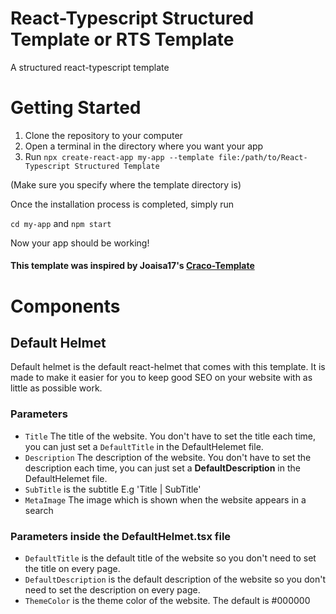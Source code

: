 # React-Typescript Structured Template or RTS Template
A structured react-typescript template

# Getting Started

1. Clone the repository to your computer
2. Open a terminal in the directory where you want your app
3. Run `npx create-react-app my-app --template file:/path/to/React-Typescript Structured Template`

(Make sure you specify where the template directory is)

Once the installation process is completed, simply run

`cd my-app`
and
`npm start`

Now your app should be working!

#### This template was inspired by **Joaisa17**'s [Craco-Template](https://github.com/joaisa17/Craco-Template)

# Components

## Default Helmet
Default helmet is the default react-helmet that comes with this template. It is made to make it easier for you to keep good SEO on your website with as little as possible work.

### Parameters
 - `Title` The title of the website. You don't have to set the title each time, you can just set a `DefaultTitle` in the DefaultHelemet file. <br />
 - `Description` The description of the website. You don't have to set the description each time, you can just set a **DefaultDescription** in the DefaultHelemet file.<br />
 - `SubTitle` is the subtitle E.g 'Title | SubTitle'<br />
 - `MetaImage` The image which is shown when the website appears in a search<br />

### Parameters inside the DefaultHelmet.tsx file
 - `DefaultTitle` is the default title of the website so you don't need to set the title on every page. <br />
 - `DefaultDescription` is the default description of the website so you don't need to set the description on every page. <br />
 - `ThemeColor` is the theme color of the website. The default is #000000
